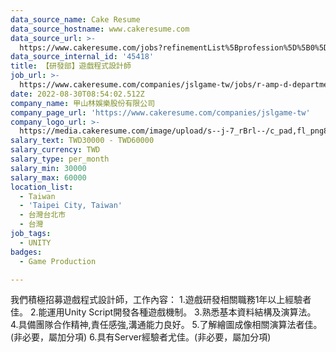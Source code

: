 ```yaml
---
data_source_name: Cake Resume
data_source_hostname: www.cakeresume.com
data_source_url: >-
  https://www.cakeresume.com/jobs?refinementList%5Bprofession%5D%5B0%5D=game-production&range%5Bsalary_range%5D%5Bmin%5D=100000
data_source_internal_id: '45418'
title: 【研發部】遊戲程式設計師
job_url: >-
  https://www.cakeresume.com/companies/jslgame-tw/jobs/r-amp-d-department-game-programmer
date: 2022-08-30T08:54:02.512Z
company_name: 甲山林娛樂股份有限公司
company_page_url: 'https://www.cakeresume.com/companies/jslgame-tw'
company_logo_url: >-
  https://media.cakeresume.com/image/upload/s--j-7_rBrl--/c_pad,fl_png8,h_200,w_200/v1661848196/mcjclgphx1c7otv1czy1.png
salary_text: TWD30000 - TWD60000
salary_currency: TWD
salary_type: per_month
salary_min: 30000
salary_max: 60000
location_list:
  - Taiwan
  - 'Taipei City, Taiwan'
  - 台灣台北市
  - 台灣
job_tags:
  - UNITY
badges:
  - Game Production

---
```


我們積極招募遊戲程式設計師，工作內容： 1.遊戲研發相關職務1年以上經驗者佳。 2.能運用Unity Script開發各種遊戲機制。 3.熟悉基本資料結構及演算法。 4.具備團隊合作精神,責任感強,溝通能力良好。 5.了解繪圖成像相關演算法者佳。(非必要，屬加分項) 6.具有Server經驗者尤佳。(非必要，屬加分項)